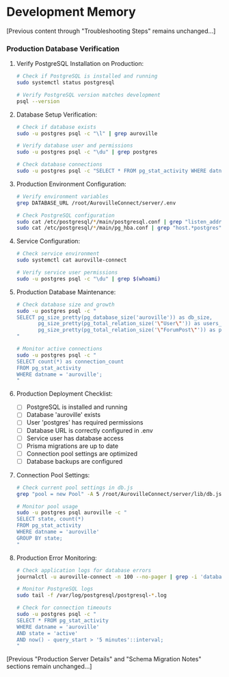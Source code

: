 # Development Memory

[Previous content through "Troubleshooting Steps" remains unchanged...]

### Production Database Verification

1. Verify PostgreSQL Installation on Production:
   ```bash
   # Check if PostgreSQL is installed and running
   sudo systemctl status postgresql
   
   # Verify PostgreSQL version matches development
   psql --version
   ```

2. Database Setup Verification:
   ```bash
   # Check if database exists
   sudo -u postgres psql -c "\l" | grep auroville
   
   # Verify database user and permissions
   sudo -u postgres psql -c "\du" | grep postgres
   
   # Check database connections
   sudo -u postgres psql -c "SELECT * FROM pg_stat_activity WHERE datname = 'auroville';"
   ```

3. Production Environment Configuration:
   ```bash
   # Verify environment variables
   grep DATABASE_URL /root/AurovilleConnect/server/.env
   
   # Check PostgreSQL configuration
   sudo cat /etc/postgresql/*/main/postgresql.conf | grep "listen_addresses\|port"
   sudo cat /etc/postgresql/*/main/pg_hba.conf | grep "host.*postgres"
   ```

4. Service Configuration:
   ```bash
   # Check service environment
   sudo systemctl cat auroville-connect
   
   # Verify service user permissions
   sudo -u postgres psql -c "\du" | grep $(whoami)
   ```

5. Production Database Maintenance:
   ```bash
   # Check database size and growth
   sudo -u postgres psql -c "
   SELECT pg_size_pretty(pg_database_size('auroville')) as db_size,
          pg_size_pretty(pg_total_relation_size('\"User\"')) as users_size,
          pg_size_pretty(pg_total_relation_size('\"ForumPost\"')) as posts_size;
   "
   
   # Monitor active connections
   sudo -u postgres psql -c "
   SELECT count(*) as connection_count 
   FROM pg_stat_activity 
   WHERE datname = 'auroville';
   "
   ```

6. Production Deployment Checklist:
   - [ ] PostgreSQL is installed and running
   - [ ] Database 'auroville' exists
   - [ ] User 'postgres' has required permissions
   - [ ] Database URL is correctly configured in .env
   - [ ] Service user has database access
   - [ ] Prisma migrations are up to date
   - [ ] Connection pool settings are optimized
   - [ ] Database backups are configured

7. Connection Pool Settings:
   ```bash
   # Check current pool settings in db.js
   grep "pool = new Pool" -A 5 /root/AurovilleConnect/server/lib/db.js
   
   # Monitor pool usage
   sudo -u postgres psql auroville -c "
   SELECT state, count(*) 
   FROM pg_stat_activity 
   WHERE datname = 'auroville' 
   GROUP BY state;
   "
   ```

8. Production Error Monitoring:
   ```bash
   # Check application logs for database errors
   journalctl -u auroville-connect -n 100 --no-pager | grep -i 'database\|prisma\|postgresql\|error'
   
   # Monitor PostgreSQL logs
   sudo tail -f /var/log/postgresql/postgresql-*.log
   
   # Check for connection timeouts
   sudo -u postgres psql -c "
   SELECT * FROM pg_stat_activity 
   WHERE datname = 'auroville' 
   AND state = 'active' 
   AND now() - query_start > '5 minutes'::interval;
   "
   ```

[Previous "Production Server Details" and "Schema Migration Notes" sections remain unchanged...]
